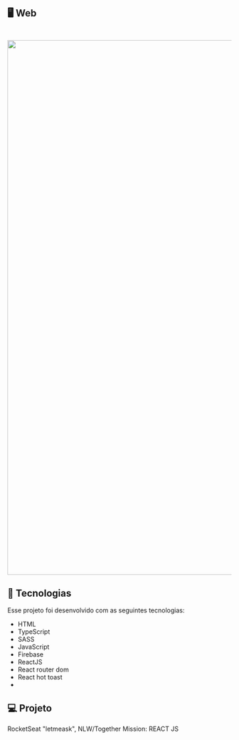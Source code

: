 ## 🖥️ Web
<h1 align="center" display >
  <img  src="/assets/web1.png" width="1200px"  /> 
</h1>

## 🚀 Tecnologias

Esse projeto foi desenvolvido com as seguintes tecnologias:

- HTML
- TypeScript
- SASS
- JavaScript
- Firebase
- ReactJS
- React router dom
- React hot toast
- 
## 💻 Projeto

 RocketSeat "letmeask", NLW/Together Mission: REACT JS
